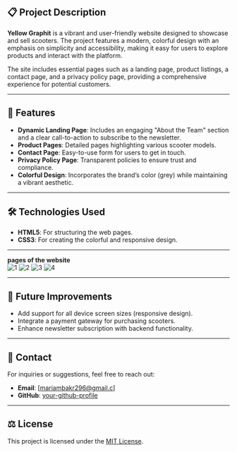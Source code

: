  ## 📋 **Project Description**  
**Yellow Graphit** is a vibrant and user-friendly website designed to showcase and sell scooters. The project features a modern, colorful design with an emphasis on simplicity and accessibility, making it easy for users to explore products and interact with the platform.  

The site includes essential pages such as a landing page, product listings, a contact page, and a privacy policy page, providing a comprehensive experience for potential customers.  

---

## 🚀 **Features**  
- **Dynamic Landing Page**: Includes an engaging "About the Team" section and a clear call-to-action to subscribe to the newsletter.  
- **Product Pages**: Detailed pages highlighting various scooter models.  
- **Contact Page**: Easy-to-use form for users to get in touch.  
- **Privacy Policy Page**: Transparent policies to ensure trust and compliance.  
- **Colorful Design**: Incorporates the brand’s color (grey) while maintaining a vibrant aesthetic.  

---

## 🛠️ **Technologies Used**  
- **HTML5**: For structuring the web pages.  
- **CSS3**: For creating the colorful and responsive design.  

---

 **pages of the website**  
![1](https://github.com/user-attachments/assets/9a9a7ff3-cde7-491d-b6a6-336a0e4584fe)
![2](https://github.com/user-attachments/assets/99e22651-9003-422a-8897-01f74000ff92)
![3](https://github.com/user-attachments/assets/b1e15ecb-65f9-4e2d-b72d-7668334b7700)
![4](https://github.com/user-attachments/assets/b6324770-e638-4445-9945-18caf058d561)

---
## 🌟 **Future Improvements**  
- Add support for all device screen sizes (responsive design).  
- Integrate a payment gateway for purchasing scooters.  
- Enhance newsletter subscription with backend functionality.  

---

## 📧 **Contact**  
For inquiries or suggestions, feel free to reach out:  
- **Email**: [mariambakr296@gmail.c]  
- **GitHub**: [your-github-profile](https://github.com/Mimo0o2)  

---

## ⚖️ **License**  
This project is licensed under the [MIT License](LICENSE).  
